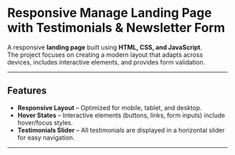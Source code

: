 # Responsive Manage Landing Page with Testimonials & Newsletter Form  

A responsive **landing page** built using **HTML, CSS, and JavaScript**.  
The project focuses on creating a modern layout that adapts across devices, includes interactive elements, and provides form validation.  

---

## Features  

- **Responsive Layout** – Optimized for mobile, tablet, and desktop.  
- **Hover States** – Interactive elements (buttons, links, form inputs) include hover/focus styles.  
- **Testimonials Slider** – All testimonials are displayed in a horizontal slider for easy navigation.  

---